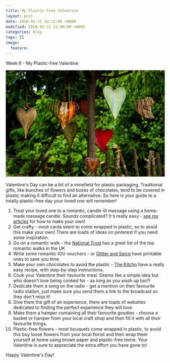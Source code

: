 ```yaml
---
title: My Plastic-free Valentine
layout: post
date: 2018-02-11 14:12:00 +0000
modified: 2018-02-11 12:00:00 +0000
categories: blog
tags: []
image:
  feature:
---
```

Week 6 - My Plastic-free Valentine

![Hearts hanging in a tree](/uploads/2018/02/12/Valentinesday-1.jpeg "Hearts in Tree")

Valentine's Day can be a bit of a minefield for plastic packaging. Traditional gifts, like bunches of flowers and boxes of chocolates, tend to be covered in plastic making it difficult to find an alternative. So here is your guide to a totally plastic-free day your loved one will remember!

 1. Treat your loved one to a romantic, candle-lit massage using a home-made massage candle. Sounds complicated? It's really easy - [see my articles](http://www.myunplasticlife.co.uk/articles/) for how to make your own!
 2. Get crafty - most cards seem to come wrapped in plastic, so to avoid this make your own! There are loads of ideas on pinterest if you need some inspiration.
 3. Go on a romantic walk - the [National Trust](https://www.nationaltrust.org.uk/lists/top-spots-for-a-sprinkle-of-romance "National Trust Romantic walks") has a great list of the top romantic walks in the UK
 4. Write some romantic IOU vouchers - or [Glitter and Spice](https://glitternspice.com/romantic-and-naughty-printable-love-coupons/ "Glitter and Spice ") have printable ones to save you time.
 5. Make your own chocolates to avoid the plastic - [The Kitchn](https://www.thekitchn.com/how-to-make-simple-foolproof-chocolate-truffles-252063 "The Kitchn") have a really easy recipe, with step-by-step instructions.
 6. Cook your Valentine their favourite meal. Seems like a simple idea but who doesn't love being cooked for - as long as you wash up too?!
 7. Dedicate them a song on the radio - get a mention on their favourite radio station, just make sure you send them a link to the broadcast so they don't miss it!
 8. Give them the gift of an experience, there are loads of websites dedicated to finding the perfect experience they will love.
 9. Make them a hamper containing all their favourite goodies - choose a basket or hamper from your local craft shop and then fill it with all their favourite things.
10. Plastic-free flowers - most bouquets come wrapped in plastic, to avoid this buy loose flowers from your local florist and then wrap them yourself at home using brown paper and plastic-free twine. Your Valentine is sure to appreciate the extra effort you have gone to!

Happy Valentine's Day!
